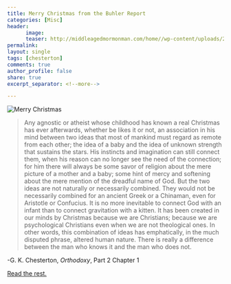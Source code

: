 ```yaml
---
title: Merry Christmas from the Buhler Report
categories: [Misc]
header:
      image: 
      teaser: http://middleagedmormonman.com/home//wp-content/uploads/2013/12/Adoration-detail.jpg
permalink: 
layout: single
tags: [chesterton]
comments: true
author_profile: false
share: true
excerpt_separator: <!--more-->

---
```


![Merry Christmas](http://middleagedmormonman.com/home//wp-content/uploads/2013/12/Adoration-detail.jpg)


>Any agnostic or atheist whose childhood has known a real Christmas has ever afterwards, whether be likes it or not, an association in his mind between two ideas that most of mankind must regard as remote from each other; the idea of a baby and the idea of unknown strength that sustains the stars. His instincts and imagination can still connect them, when his reason can no longer see the need of the connection; for him there will always be some savor of religion about the mere picture of a mother and a baby; some hint of mercy and softening about the mere mention of the dreadful name of God. But the two ideas are not naturally or necessarily combined. They would not be necessarily combined for an ancient Greek or a Chinaman, even for Aristotle or Confucius. It is no more inevitable to connect God with an infant than to connect gravitation with a kitten. It has been created in our minds by Christmas because we are Christians; because we are psychological Christians even when we are not theological ones. In other words, this combination of ideas has emphatically, in the much disputed phrase, altered human nature. There is really a difference between the man who knows it and the man who does not.

-G. K. Chesterton, *Orthodoxy*, Part 2 Chapter 1

[Read the rest.](http://www.worldinvisible.com/library/chesterton/everlasting/part2c1.htm)